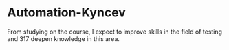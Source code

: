 # Automation-Kyncev
From studying on the course, 
I expect to improve skills in the field of testing and 317
deepen knowledge in this area.
